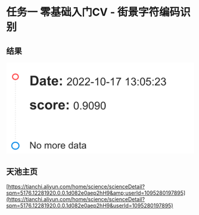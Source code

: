 # 任务一 零基础入门CV - 街景字符编码识别

## 结果

![1665993356758](image/README/1665993356758.png)

## 天池主页

[https://tianchi.aliyun.com/home/science/scienceDetail?spm=5176.12281920.0.0.1d082e0aep2hH9&amp;userId=1095280197895](https://tianchi.aliyun.com/home/science/scienceDetail?spm=5176.12281920.0.0.1d082e0aep2hH9&userId=1095280197895)
